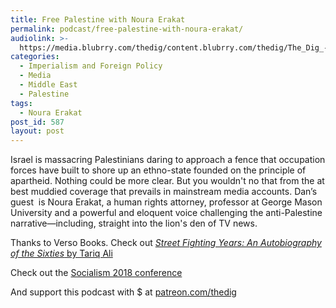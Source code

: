 ```yaml
---
title: Free Palestine with Noura Erakat
permalink: podcast/free-palestine-with-noura-erakat/
audiolink: >-
  https://media.blubrry.com/thedig/content.blubrry.com/thedig/The_Dig_-_EP_113_-_Erakat.mp3
categories:
  - Imperialism and Foreign Policy
  - Media
  - Middle East
  - Palestine
tags:
  - Noura Erakat
post_id: 587
layout: post
---
```


Israel is massacring Palestinians daring to approach a fence that occupation forces have built to shore up an ethno-state founded on the principle of apartheid. Nothing could be more clear. But you wouldn't no that from the at best muddied coverage that prevails in mainstream media accounts. Dan’s guest  is Noura Erakat, a human rights attorney, professor at George Mason University and a powerful and eloquent voice challenging the anti-Palestine narrative—including, straight into the lion's den of TV news.

Thanks to Verso Books. Check out [*Street Fighting Years: An Autobiography of the Sixties* by Tariq Ali](https://www.versobooks.com/books/2666-street-fighting-years)

Check out the [Socialism 2018 conference](https://www.socialismconference.org)

And support this podcast with $ at [patreon.com/thedig](http://www.patreon.com/TheDig)
